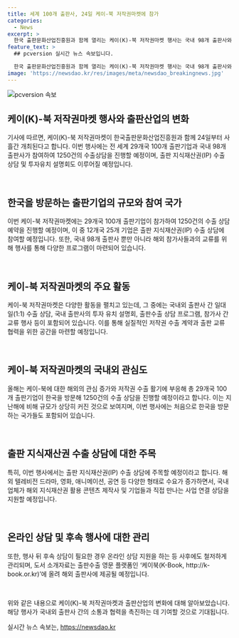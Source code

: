 ```yaml
---
title: 세계 100개 출판사, 24일 케이-북 저작권마켓에 참가
categories:
  - News
excerpt: >
  한국 출판문화산업진흥원과 함께 열리는 케이(K)-북 저작권마켓 행사는 국내 98개 출판사와 100개 출판기업이 참가하여 교류와 수출상담을 진행한다. 이번 행사는 국내외 출판사 간의 저작권 수출 계약 및 출판 교류를 위한 기업 간 거래 행사로, 다양한 프로그램과 상담을 통해 출판수출 활성화를 모색한다. 또한 올해는 출판 지식재산권 수출 상담에도 주목하며, 해외 유력 구매자들과의 수출 상담 기회를 통해 국내 출판콘텐츠의 해외시장 판로를 넓힐 계획이다.
feature_text: >
  ## pcversion 실시간 뉴스 속보입니다.

  한국 출판문화산업진흥원과 함께 열리는 케이(K)-북 저작권마켓 행사는 국내 98개 출판사와 100개 출판기업이 참가하여 교류와 수출상담을 진행한다. 이번 행사는 국내외 출판사 간의 저작권 수출 계약 및 출판 교류를 위한 기업 간 거래 행사로, 다양한 프로그램과 상담을 통해 출판수출 활성화를 모색한다. 또한 올해는 출판 지식재산권 수출 상담에도 주목하며, 해외 유력 구매자들과의 수출 상담 기회를 통해 국내 출판콘텐츠의 해외시장 판로를 넓힐 계획이다.
image: 'https://newsdao.kr/res/images/meta/newsdao_breakingnews.jpg'
---
```


<p><img src="https://newsdao.kr/res/images/meta/newsdao_breakingnews.jpg" alt="pcversion 속보" /></p>

<h2 data-ke-size="size26">케이(K)-북 저작권마켓 행사와 출판산업의 변화</h2>

<p>기사에 따르면, 케이(K)-북 저작권마켓이 한국출판문화산업진흥원과 함께 24일부터 사흘간 개최된다고 합니다. 이번 행사에는 전 세계 29개국 100개 출판기업과 국내 98개 출판사가 참여하여 1250건의 수출상담을 진행할 예정이며, 출판 지식재산권(IP) 수출 상담 및 투자유치 설명회도 이루어질 예정입니다.</p>

<p data-ke-size="size16">&nbsp;</p>

<h2 data-ke-size="size24">한국을 방문하는 출판기업의 규모와 참여 국가</h2>

<p>이번 케이-북 저작권마켓에는 29개국 100개 출판기업이 참가하여 1250건의 수출 상담 예약을 진행할 예정이며, 이 중 12개국 25개 기업은 출판 지식재산권(IP) 수출 상담에 참여할 예정입니다. 또한, 국내 98개 출판사 뿐만 아니라 해외 참가사들과의 교류를 위해 행사를 통해 다양한 프로그램이 마련되어 있습니다.</p>

<p data-ke-size="size16">&nbsp;</p>

<h2 data-ke-size="size24">케이-북 저작권마켓의 주요 활동</h2>

<p>케이-북 저작권마켓은 다양한 활동을 펼치고 있는데, 그 중에는 국내외 출판사 간 일대일(1:1) 수출 상담, 국내 출판사의 투자 유치 설명회, 출판수출 상담 프로그램, 참가사 간 교류 행사 등이 포함되어 있습니다. 이를 통해 실질적인 저작권 수출 계약과 출판 교류 협력을 위한 공간을 마련할 예정입니다.</p>

<p data-ke-size="size16">&nbsp;</p>

<h2 data-ke-size="size24">케이-북 저작권마켓의 국내외 관심도</h2>

<p>올해는 케이-북에 대한 해외의 관심 증가와 저작권 수출 활기에 부응해 총 29개국 100개 출판기업이 한국을 방문해 1250건의 수출 상담을 진행할 예정이라고 합니다. 이는 지난해에 비해 규모가 상당히 커진 것으로 보여지며, 이번 행사에는 처음으로 한국을 방문하는 국가들도 포함되어 있습니다.</p>

<p data-ke-size="size16">&nbsp;</p>

<h2 data-ke-size="size24">출판 지식재산권 수출 상담에 대한 주목</h2>

<p>특히, 이번 행사에서는 출판 지식재산권(IP) 수출 상담에 주목할 예정이라고 합니다. 해외 텔레비전 드라마, 영화, 애니메이션, 공연 등 다양한 형태로 수요가 증가하면서, 국내 업체가 해외 지식재산권 활용 콘텐츠 제작사 및 기업들과 직접 만나는 사업 연결 상담을 지원할 예정입니다.</p>

<p data-ke-size="size16">&nbsp;</p>

<h2 data-ke-size="size24">온라인 상담 및 후속 행사에 대한 관리</h2>

<p>또한, 행사 뒤 후속 상담이 필요한 경우 온라인 상담 지원을 하는 등 사후에도 철저하게 관리되며, 도서 소개자료는 출판수출 영문 플랫폼인 ‘케이북(K-Book, http://k-book.or.kr)’에 올려 해외 출판사에 제공될 예정입니다.</p>

<p data-ke-size="size16">&nbsp;</p>

<p>위와 같은 내용으로 케이(K)-북 저작권마켓과 출판산업의 변화에 대해 알아보았습니다. 해당 행사가 국내외 출판사 간의 소통과 협력을 촉진하는 데 기여할 것으로 기대됩니다.</p>
실시간 뉴스 속보는, <a href="https://newsdao.kr" rel="dofollow">https://newsdao.kr</a>


